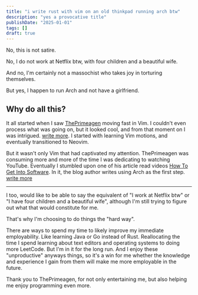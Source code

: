 ```yaml
---
title: "i write rust with vim on an old thinkpad running arch btw"
description: "yes a provocative title"
publishDate: "2025-01-01"
tags: []
draft: true
---
```


No, this is not satire.

No, I do not work at Netflix btw, with four children and a beautiful wife.

And no, I'm certainly not a massochist who takes joy in torturing themselves.

But yes, I happen to run Arch and not have a girlfriend.

## Why do all this?

It all started when I saw [ThePrimeagen](https://www.youtube.com/@ThePrimeTimeagen) moving fast in Vim. I couldn't even process what was going on, but it looked cool, and from that moment on I was intrigued. [write more](). I started with learning Vim motions, and eventually transitioned to Neovim.

But it wasn't only Vim that had captivated my attention. ThePrimeagen was consuming more and more of the time I was dedicating to watching YouTube. Eventually I stumbled upon one of his article read videos [How To Get Into Software](https://youtu.be/ijQvgERWKjA?si=zfVB-fnBYaaEwcNu). In it, the blog author writes using Arch as the first step. [write more]()

---

I too, would like to be able to say the equivalent of "I work at Netflix btw" or "I have four children and a beautiful wife", although I'm still trying to figure out what that would constitute for me.

That's why I'm choosing to do things the "hard way".

There are ways to spend my time to likely improve my immediate employability. Like learning Java or Go instead of Rust. Reallocating the time I spend learning about text editors and operating systems to doing more LeetCode. But I'm in it for the long run. And I enjoy these "unproductive" anyways things, so it's a win for me whether the knowledge and experience I gain from them will make me more employable in the future.

Thank you to ThePrimeagen, for not only entertaining me, but also helping me enjoy programming even more.
